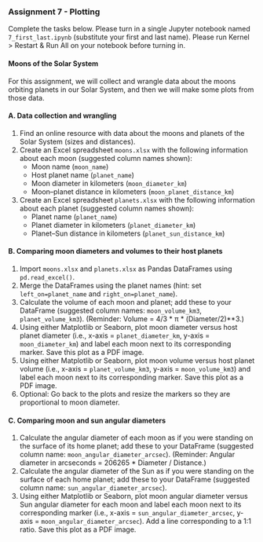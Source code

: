### Assignment 7 - Plotting

Complete the tasks below. Please turn in a single Jupyter notebook named `7_first_last.ipynb` (substitute your first and last name). Please run Kernel > Restart & Run All on your notebook before turning in.

#### Moons of the Solar System

For this assignment, we will collect and wrangle data about the moons orbiting planets in our Solar System, and then we will make some plots from those data.

#### A. Data collection and wrangling

1. Find an online resource with data about the moons and planets of the Solar System (sizes and distances).
2. Create an Excel spreadsheet `moons.xlsx` with the following information about each moon (suggested column names shown): 
    - Moon name (`moon_name`)
    - Host planet name (`planet_name`)
    - Moon diameter in kilometers (`moon_diameter_km`)
    - Moon–planet distance in kilometers (`moon_planet_distance_km`)
3. Create an Excel spreadsheet `planets.xlsx` with the following information about each planet (suggested column names shown): 
    - Planet name (`planet_name`)
    - Planet diameter in kilometers (`planet_diameter_km`)
    - Planet–Sun distance in kilometers (`planet_sun_distance_km`)

#### B. Comparing moon diameters and volumes to their host planets

1. Import `moons.xlsx` and `planets.xlsx` as Pandas DataFrames using `pd.read_excel()`.
2. Merge the DataFrames using the planet names (hint: set `left_on=planet_name` and `right_on=planet_name`).
3. Calculate the volume of each moon and planet; add these to your DataFrame (suggested column names: `moon_volume_km3`, `planet_volume_km3`). (Reminder: Volume = 4/3 * π * (Diameter/2)**3.)
4. Using either Matplotlib or Seaborn, plot moon diameter versus host planet diameter (i.e., x-axis = `planet_diameter_km`, y-axis = `moon_diameter_km`) and label each moon next to its corresponding marker. Save this plot as a PDF image.
5. Using either Matplotlib or Seaborn, plot moon volume versus host planet volume (i.e., x-axis = `planet_volume_km3`, y-axis = `moon_volume_km3`) and label each moon next to its corresponding marker. Save this plot as a PDF image.
6. Optional: Go back to the plots and resize the markers so they are proportional to moon diameter.

#### C. Comparing moon and sun angular diameters

1. Calculate the angular diameter of each moon as if you were standing on the surface of its home planet; add these to your DataFrame (suggested column name: `moon_angular_diameter_arcsec`). (Reminder: Angular diameter in arcseconds = 206265 * Diameter / Distance.)
2. Calculate the angular diameter of the Sun as if you were standing on the surface of each home planet; add these to your DataFrame (suggested column name: `sun_angular_diameter_arcsec`).
3. Using either Matplotlib or Seaborn, plot moon angular diameter versus Sun angular diameter for each moon and label each moon next to its corresponding marker (i.e., x-axis = `sun_angular_diameter_arcsec`, y-axis = `moon_angular_diameter_arcsec`). Add a line corresponding to a 1:1 ratio. Save this plot as a PDF image.
